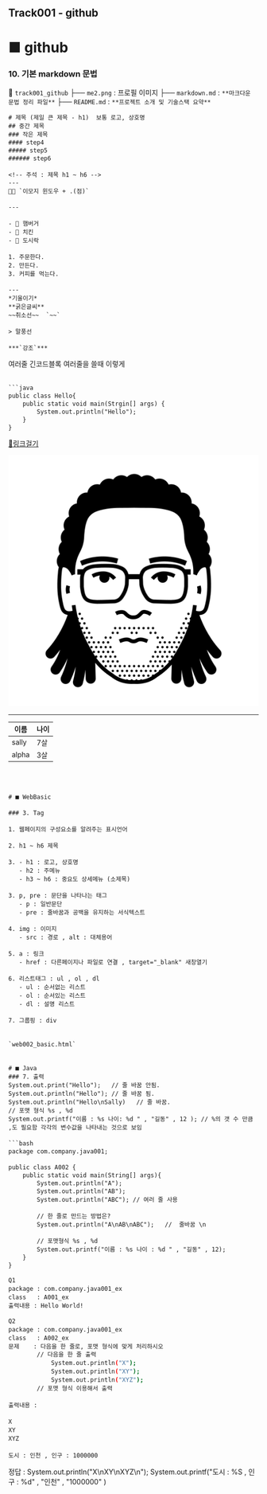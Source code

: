 ## Track001 - github

# ■ github

### 10. 기본 markdown 문법
📁 `track001_github`
├── `me2.png` : 프로필 이미지
├── `markdown.md` : `**마크다운 문법 정리 파일**`
├── `README.md` : `**프로젝트 소개 및 기술스택 요약**`

```
# 제목 (제일 큰 제목 - h1)  보통 로고, 상호명
## 중간 제목
### 작은 제목
#### step4
##### step5
###### step6

<!-- 주석 : 제목 h1 ~ h6 -->
---
🍔🍟 `이모지 윈도우 + .(점)`

---

- 🍔 햄버거
- 🍗 치킨
- 🍱 도시락

1. 주문한다.
2. 만든다.
3. 커피를 먹는다.

---
*기울이기*
**굵은글씨**
~~취소선~~  `~~`

> 말풍선

***`강조`***

```
여러줄 긴코드블록
여러줄을 쓸때 이렇게
```

```java
public class Hello{
    public static void main(Strgin[] args) {
        System.out.println("Hello");
    }
}
```

[🔗링크걸기](https://github.com/suda77881/fullstack_junyong)

![프로필](./track001_github/me.png)


---
|이름|나이|
|-|-|
|sally|7살|
|alpha|3살|
```



# ■ WebBasic

### 3. Tag

1. 웹페이지의 구성요소를 알려주는 표시언어

2. h1 ~ h6 제목

3. - h1 : 로고, 상호명
   - h2 : 주메뉴
   - h3 ~ h6 : 중요도 상세메뉴 (소제목)

3. p, pre : 문단을 나타나는 태그
   - p : 일반문단
   - pre : 줄바꿈과 공백을 유지하는 서식텍스트

4. img : 이미지
   - src : 경로 , alt : 대체용어

5. a : 링크
   - href : 다른페이지나 파일로 연결 , target="_blank" 새창열기

6. 리스트태그 : ul , ol , dl
   - ul : 순서없는 리스트
   - ol : 순서있는 리스트
   - dl : 설명 리스트

7. 그룹핑 : div


`web002_basic.html`


# ■ Java
### 7. 출력
System.out.print("Hello");   // 줄 바꿈 안됨.
System.out.println("Hello"); // 줄 바꿈 됨.
System.out.println("Hello\nSally)   // 줄 바꿈.
// 포맷 형식 %s , %d
System.out.printf("이름 : %s 나이: %d " , "길동" , 12 ); // %의 갯 수 만큼 ,도 필요함 각각의 변수값을 나타내는 것으로 보임

```bash
package com.company.java001;

public class A002 {
    public static void main(String[] args){
        System.out.println("A");
        System.out.println("AB");
        System.out.println("ABC"); // 여러 줄 사용

        // 한 줄로 만드는 방법은?
        System.out.println("A\nAB\nABC");   //  줄바꿈 \n

        // 포맷형식 %s , %d
        System.out.printf("이름 : %s 나이 : %d " , "길동" , 12);
    }
}

```
```bash
Q1
package : com.company.java001_ex
class   : A001_ex
출력내용 : Hello World!
```

```bash
Q2
package : com.company.java001_ex
class   : A002_ex
문제    : 다음을 한 줄로, 포맷 형식에 맞게 처리하시오
        // 다음을 한 줄 출력
            System.out.println("X");
            System.out.println("XY");
            System.out.println("XYZ");
        // 포맷 형식 이용해서 출력

출력내용 :

X
XY
XYZ

도시 : 인천 , 인구 : 1000000
```

정답 : System.out.println("X\nXY\nXYZ\n");
      System.out.printf("도시 : %S , 인구 : %d" , "인천" , "1000000" )